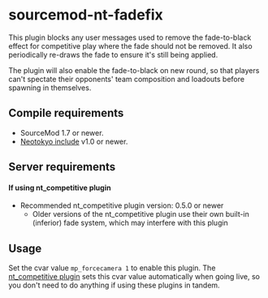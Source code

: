 # sourcemod-nt-fadefix

This plugin blocks any user messages used to remove the fade-to-black effect for competitive play where the fade should not be removed.
It also periodically re-draws the fade to ensure it's still being applied.

The plugin will also enable the fade-to-black on new round, so that players can't spectate their opponents' team composition and loadouts
before spawning in themselves.

## Compile requirements
* SourceMod 1.7 or newer.
* [Neotokyo include](https://github.com/softashell/sourcemod-nt-include) v1.0 or newer.

## Server requirements
#### If using nt_competitive plugin
* Recommended nt_competitive plugin version: 0.5.0 or newer
  * Older versions of the nt_competitive plugin use their own built-in (inferior) fade system, which may interfere with this plugin

## Usage
Set the cvar value `mp_forcecamera 1` to enable this plugin. The [nt_competitive plugin](https://github.com/Rainyan/sourcemod-nt-competitive) sets this cvar value automatically when going live, so you don't need to do anything if using these plugins in tandem.
